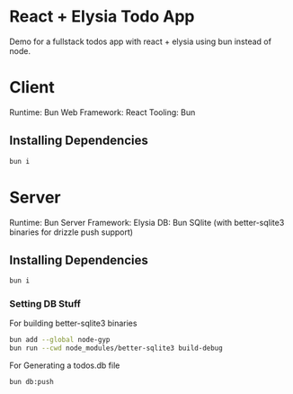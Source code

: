 # React + Elysia Todo App

Demo for a fullstack todos app with react + elysia using bun instead of node.

# Client

Runtime: Bun
Web Framework: React
Tooling: Bun

## Installing Dependencies

```sh
bun i
```

# Server

Runtime: Bun
Server Framework: Elysia
DB: Bun SQlite (with better-sqlite3 binaries for drizzle push support)

## Installing Dependencies

```sh
bun i
```

### Setting DB Stuff

For building better-sqlite3 binaries

```sh
bun add --global node-gyp
bun run --cwd node_modules/better-sqlite3 build-debug
```

For Generating a todos.db file

```sh
bun db:push
```
